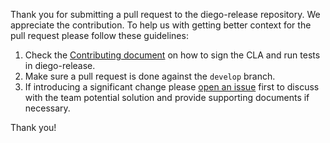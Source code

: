 Thank you for submitting a pull request to the diego-release repository. We appreciate the contribution. To help us with getting better context for the pull request please follow these guidelines:

1. Check the [Contributing document](https://github.com/cloudfoundry/diego-release/blob/develop/CONTRIBUTING.md) on how to sign the CLA and run tests in diego-release.
1. Make sure a pull request is done against the `develop` branch.
1. If introducing a significant change please [open an issue](https://github.com/cloudfoundry/diego-release/issues/new) first to discuss with the team potential solution and provide supporting documents if necessary.

Thank you!
